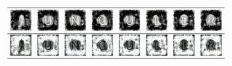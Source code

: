 

| ![j](j.gif) | ![u](u.gif) | ![n](n.gif) | ![g](g.gif) | ![u2](u2.gif) | ![l](l.gif) | ![e](e.gif) | ![r](r.gif) |
|---|---|---|---|---|---|---|---|
| ![j2](j2.gif) | ![u+](u+.gif) | ![n2](n2.gif) | ![g2](g2.gif) | ![u2+](u2+.gif) | ![l2](l2.gif) | ![e3](e3.gif) | ![r2](r2.gif) |

<!---
<p align="center"><img src="profile.gif" alt="profile"></p>

<p align="center"><a href="https://github.com/ryo-ma/github-profile-trophy"><img src="https://github-profile-trophy.vercel.app/?username=junguler&amp;theme=onedark&amp;no-frame=true" alt="junguler&#39;s github trophies"></a>

![profile](profile.gif)

[![junguler's github trophies](https://github-profile-trophy.vercel.app/?username=junguler&theme=onedark&no-frame=true)](https://github.com/ryo-ma/github-profile-trophy)

[![junguler's github stats](https://github-readme-stats.vercel.app/api?username=junguler&theme=blue-green)](https://github.com/anuraghazra/github-readme-stats)
--->
